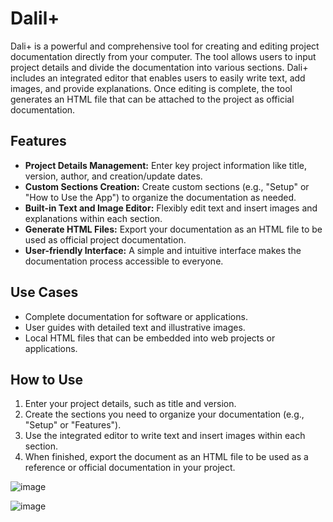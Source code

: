 # Dalil+

Dali+ is a powerful and comprehensive tool for creating and editing project documentation directly from your computer. The tool allows users to input project details and divide the documentation into various sections. Dali+ includes an integrated editor that enables users to easily write text, add images, and provide explanations. Once editing is complete, the tool generates an HTML file that can be attached to the project as official documentation.

## Features
- **Project Details Management:** Enter key project information like title, version, author, and creation/update dates.
- **Custom Sections Creation:** Create custom sections (e.g., "Setup" or "How to Use the App") to organize the documentation as needed.
- **Built-in Text and Image Editor:** Flexibly edit text and insert images and explanations within each section.
- **Generate HTML Files:** Export your documentation as an HTML file to be used as official project documentation.
- **User-friendly Interface:** A simple and intuitive interface makes the documentation process accessible to everyone.

## Use Cases
- Complete documentation for software or applications.
- User guides with detailed text and illustrative images.
- Local HTML files that can be embedded into web projects or applications.

## How to Use
1. Enter your project details, such as title and version.
2. Create the sections you need to organize your documentation (e.g., "Setup" or "Features").
3. Use the integrated editor to write text and insert images within each section.
4. When finished, export the document as an HTML file to be used as a reference or official documentation in your project.

![image](https://github.com/user-attachments/assets/996ec314-1972-43f2-b553-0ea08255bf68)

![image](https://github.com/user-attachments/assets/29dc5f4f-fb92-4f80-93ab-31bcb4030344)
